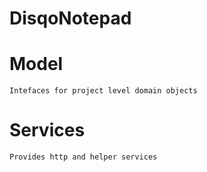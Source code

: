 # DisqoNotepad

# Model
    Intefaces for project level domain objects

# Services
    Provides http and helper services 

